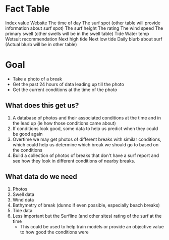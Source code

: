 # Fact Table

Index value
Website
The time of day
The surf spot (other table will provide information about surf spot)
The surf height
The rating
The wind speed
The primary swell (other swells will be in the swell table)
Tide
Water temp
Wetsuit recommendation
Next high tide
Next low tide
Daily blurb about surf (Actual blurb will be in other table)

# Goal

- Take a photo of a break
- Get the past 24 hours of data leading up till the photo
- Get the current conditions at the time of the photo

## What does this get us?

1. A database of photos and their associated conditions at the time and in the lead up (ie how those conditions came about)
2. If conditions look good, some data to help us predict when they could be good again
3. Overtime we may get photos of different breaks with similar conditions, which could help us determine which break we should go to based on the conditions
4. Build a collection of photos of breaks that don't have a surf report and see how they look in different conditions of nearby breaks.

## What data do we need

1. Photos
2. Swell data
3. Wind data
4. Bathymetry of break (dunno if even possible, especially beach breaks)
5. Tide data
6. Less important but the Surfline (and other sites) rating of the surf at the time
    - This could be used to help train models or provide an objective value to how good the conditions were
